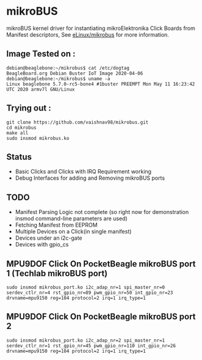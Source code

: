 # mikroBUS

mikroBUS kernel driver for instantiating mikroElektronika Click Boards from Manifest descriptors, See [eLinux/mikrobus](https://elinux.org/mikrobus) for more information.

## Image Tested on :
```
debian@beaglebone:~/mikrobus$ cat /etc/dogtag 
BeagleBoard.org Debian Buster IoT Image 2020-04-06
debian@beaglebone:~/mikrobus$ uname -a
Linux beaglebone 5.7.0-rc5-bone4 #1buster PREEMPT Mon May 11 16:23:42 UTC 2020 armv7l GNU/Linux
```

## Trying out :

```
git clone https://github.com/vaishnav98/mikrobus.git
cd mikrobus
make all
sudo insmod mikrobus.ko
```
## Status

* Basic Clicks and Clicks with IRQ Requirement working
* Debug Interfaces for adding and Removing mikroBUS ports

## TODO

* Manifest Parsing Logic not complete (so right now for demonstration insmod command-line parameters are used)
* Fetching Manifest from EEPROM
* Multiple Devices on a Click(in single manifest)
* Devices under an i2c-gate
* Devices with gpio_cs

## MPU9DOF Click On PocketBeagle mikroBUS port 1 (Techlab mikroBUS port)
```
sudo insmod mikrobus_port.ko i2c_adap_nr=1 spi_master_nr=0 serdev_ctlr_nr=4 rst_gpio_nr=89 pwm_gpio_nr=50 int_gpio_nr=23 drvname=mpu9150 reg=104 protocol=2 irq=1 irq_type=1
```
## MPU9DOF Click On PocketBeagle mikroBUS port 2
```
sudo insmod mikrobus_port.ko i2c_adap_nr=2 spi_master_nr=1 serdev_ctlr_nr=1 rst_gpio_nr=45 pwm_gpio_nr=110 int_gpio_nr=26 drvname=mpu9150 reg=104 protocol=2 irq=1 irq_type=1
```

